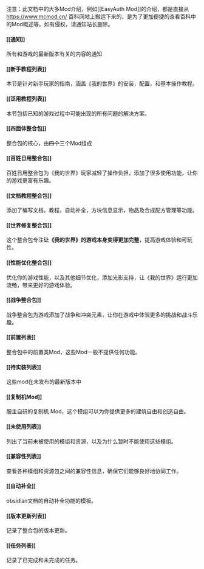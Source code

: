 注意：此文档中的大多Mod介绍，例如[[EasyAuth Mod]]的介绍，都是直接从 https://www.mcmod.cn/ 百科网站上搬运下来的，是为了更加便捷的查看百科中的Mod概述等。如有侵权，请通知站长删除。

#### [[通知]]
所有和游戏的最新版本有关的内容的通知
#### [[新手教程列表]]
本节是针对新手玩家的指南，涵盖《我的世界》的安装，配置，和基本操作教程。
#### [[泛用教程列表]]
本节包括已知的游戏过程中可能出现的所有问题的解决方案。
#### [[四面体整合包]]
整合包的核心，由~~四个~~三个Mod组成
#### [[百姓日用整合包]]
百姓日用整合包为《我的世界》玩家减轻了操作负担，添加了很多使用功能，让你的游戏更富有乐趣。
#### [[文档教程整合包]]
添加了编写文档，教程，自动补全，方块信息显示，物品及合成配方管理等功能。
#### [[世界修复整合包]]
这个整合包专注**让《我的世界》的游戏本身变得更加完整**，提高游戏体验和可玩性。
#### [[性能优化整合包]]
优化你的游戏性能，以及其他细节优化，添加光影支持，让《我的世界》运行更加流畅，带来更好的游戏体验。
#### [[战争整合包]]
战争整合包为游戏添加了战争和冲突元素，让你在游戏中体验更多的挑战和战斗乐趣。
#### [[前置列表]]
整合包中的前置类Mod，这些Mod一般不提供任何功能。
#### [[待实装列表]]
这些mod在未发布的最新版本中
#### [[复制机Mod]]
服主自研的复制机 Mod，这个模组可以为你提供更多的建筑自由和创造自由。
#### [[未使用列表]]
列出了当前未被使用的模组和资源，以及为什么暂时不能使用这些模组。
#### [[兼容性列表]]
查看各种模组和资源包之间的兼容性信息，确保它们能够良好地协同工作。
#### [[自动补全]]
obsidian文档的自动补全功能的模板。
#### [[版本更新列表]]
记录了整合包的版本更新。
#### [[任务列表]]
记录了已完成和未完成的任务。